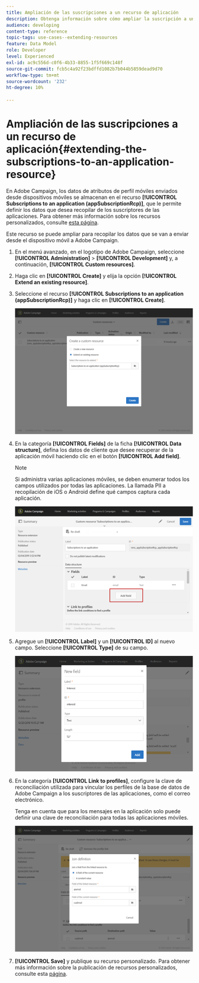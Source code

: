```yaml
---
title: Ampliación de las suscripciones a un recurso de aplicación
description: Obtenga información sobre cómo ampliar la suscripción a un recurso de aplicación
audience: developing
content-type: reference
topic-tags: use-cases--extending-resources
feature: Data Model
role: Developer
level: Experienced
exl-id: ac9c556d-c0f6-4b33-8855-1f5f669c148f
source-git-commit: fcb5c4a92f23bdffd1082b7b044b5859dead9d70
workflow-type: tm+mt
source-wordcount: '232'
ht-degree: 10%

---
```


# Ampliación de las suscripciones a un recurso de aplicación{#extending-the-subscriptions-to-an-application-resource}

En Adobe Campaign, los datos de atributos de perfil móviles enviados desde dispositivos móviles se almacenan en el recurso **[!UICONTROL Subscriptions to an application (appSubscriptionRcp)]**, que le permite definir los datos que desea recopilar de los suscriptores de las aplicaciones. Para obtener más información sobre los recursos personalizados, consulte [esta página](../../developing/using/key-steps-to-add-a-resource.md).

Este recurso se puede ampliar para recopilar los datos que se van a enviar desde el dispositivo móvil a Adobe Campaign.

1. En el menú avanzado, en el logotipo de Adobe Campaign, seleccione **[!UICONTROL Administration]** > **[!UICONTROL Development]** y, a continuación, **[!UICONTROL Custom resources]**.
1. Haga clic en **[!UICONTROL Create]** y elija la opción **[!UICONTROL Extend an existing resource]**.
1. Seleccione el recurso **[!UICONTROL Subscriptions to an application (appSubscriptionRcp)]** y haga clic en **[!UICONTROL Create]**.

   ![](assets/in_app_personal_data_4.png)

1. En la categoría **[!UICONTROL Fields]** de la ficha **[!UICONTROL Data structure]**, defina los datos de cliente que desee recuperar de la aplicación móvil haciendo clic en el botón **[!UICONTROL Add field]**.

   >[!NOTE]
   >
   >Si administra varias aplicaciones móviles, se deben enumerar todos los campos utilizados por todas las aplicaciones. La llamada PII a recopilación de iOS o Android define qué campos captura cada aplicación.

   ![](assets/in_app_personal_data.png)

1. Agregue un **[!UICONTROL Label]** y un **[!UICONTROL ID]** al nuevo campo. Seleccione **[!UICONTROL Type]** de su campo.

   ![](assets/schema_extension_uc9.png)

1. En la categoría **[!UICONTROL Link to profiles]**, configure la clave de reconciliación utilizada para vincular los perfiles de la base de datos de Adobe Campaign a los suscriptores de las aplicaciones, como el correo electrónico.

   Tenga en cuenta que para los mensajes en la aplicación solo puede definir una clave de reconciliación para todas las aplicaciones móviles.

   ![](assets/in_app_personal_data_3.png)

1. **[!UICONTROL Save]** y publique su recurso personalizado. Para obtener más información sobre la publicación de recursos personalizados, consulte esta [página](../../developing/using/updating-the-database-structure.md#publishing-a-custom-resource).

